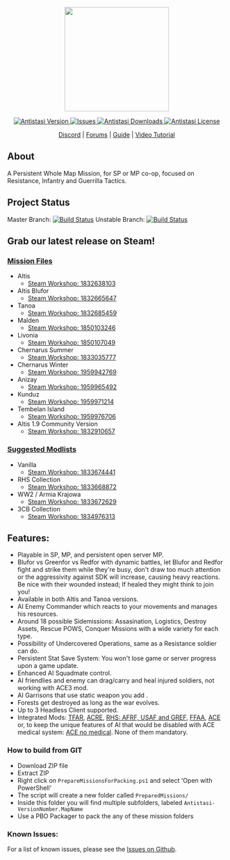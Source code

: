 <div>
<p align="center">
    <img src="https://avatars0.githubusercontent.com/u/53788409?s=200&v=4" width="240">
</p>

<p align="center">
    <a href="https://github.com/official-antistasi-community/A3-Antistasi/releases/latest">
        <img src="https://img.shields.io/badge/Latest_Version-2.2.1-blue.svg?style=flat-square" alt="Antistasi Version">
    </a>
    <a href="https://github.com/official-antistasi-community/A3-Antistasi/Issues">
        <img src="https://img.shields.io/github/issues/official-antistasi-community/A3-Antistasi?style=flat-square" alt="Issues">
    </a>
    <a href="https://github.com/official-antistasi-community/A3-Antistasi/releases">
        <img src="https://img.shields.io/github/downloads/official-antistasi-community/A3-Antistasi/total.svg?style=flat-square&label=Downloads" alt="Antistasi Downloads">
    </a>
    <a href="https://github.com/official-antistasi-community/A3-Antistasi/blob/unstable/LICENSE">
        <img src="https://img.shields.io/badge/License-MiT-blue.svg?style=flat-square" alt="Antistasi License">
    </a>
</p>


<p align="center">
    <a href="https://discord.gg/t7JD7eT">Discord</a> | <a href="http://a3antistasi.enjin.com/">Forums</a> | <a href="https://docs.google.com/document/d/1cCptf8Uo-mBHRhIqx1BPznECzgRqwJuj70AGjiI6KOI/">Guide</a> | <a href="https://www.youtube.com/watch?v=nebLG3Jhrbk">Video Tutorial</a>
</p>
</div>

## About
A Persistent Whole Map Mission, for SP or MP co-op, focused on Resistance, Infantry and Guerrilla Tactics.

## Project Status
Master Branch: [![Build Status](https://travis-ci.com/official-antistasi-community/A3-Antistasi.svg?branch=master)](https://travis-ci.com/official-antistasi-community/A3-Antistasi)
Unstable Branch: [![Build Status](https://travis-ci.com/official-antistasi-community/A3-Antistasi.svg?branch=unstable)](https://travis-ci.com/official-antistasi-community/A3-Antistasi)

## Grab our latest release on Steam!
### [Mission Files](https://steamcommunity.com/id/OfficialAntiStasiCommunity/myworkshopfiles/)
- Altis
    - [Steam Workshop: 1832638103](https://steamcommunity.com/sharedfiles/filedetails/?id=1832638103)
- Altis Blufor
    - [Steam Workshop: 1832665647](https://steamcommunity.com/sharedfiles/filedetails/?id=1832665647)
- Tanoa
    - [Steam Workshop: 1832685459](https://steamcommunity.com/sharedfiles/filedetails/?id=1832685459)
- Malden
    - [Steam Workshop: 1850103246](https://steamcommunity.com/sharedfiles/filedetails/?id=1850103246)
- Livonia
    - [Steam Workshop: 1850107049](https://steamcommunity.com/sharedfiles/filedetails/?id=1850107049)
- Chernarus Summer
    - [Steam Workshop: 1833035777](https://steamcommunity.com/sharedfiles/filedetails/?id=1833035777)
- Chernarus Winter
    - [Steam Workshop: 1959942769](https://steamcommunity.com/sharedfiles/filedetails/?id=1959942769)
- Anizay
    - [Steam Workshop: 1959965492](https://steamcommunity.com/sharedfiles/filedetails/?id=1959965492)
- Kunduz
    - [Steam Workshop: 1959971214](https://steamcommunity.com/sharedfiles/filedetails/?id=1959971214)
- Tembelan Island
    - [Steam Workshop: 1959976706](https://steamcommunity.com/sharedfiles/filedetails/?id=1959976706)
- Altis 1.9 Community Version
    - [Steam Workshop: 1832910657](https://steamcommunity.com/sharedfiles/filedetails/?id=1832910657)

### [Suggested Modlists](https://steamcommunity.com/id/OfficialAntiStasiCommunity/myworkshopfiles/?section=collections)
- Vanilla
    - [Steam Workshop: 1833674441](https://steamcommunity.com/sharedfiles/filedetails/?id=1833674441)
- RHS Collection
    - [Steam Workshop: 1833668872](https://steamcommunity.com/sharedfiles/filedetails/?id=1833668872)
- WW2 / Armia Krajowa
    - [Steam Workshop: 1833672629](https://steamcommunity.com/sharedfiles/filedetails/?id=1833672629)
- 3CB Collection
    - [Steam Workshop: 1834976313](https://steamcommunity.com/sharedfiles/filedetails/?id=1834976313)

## Features:

- Playable in SP, MP, and persistent open server MP.
- Blufor vs Greenfor vs Redfor with dynamic battles, let Blufor and Redfor fight and strike them while they're busy, don't draw too much attention or the aggressivity against SDK will increase, causing heavy reactions. Be nice with their wounded instead; If healed they might think to join you!
- Available in both Altis and Tanoa versions.
- AI Enemy Commander which reacts to your movements and manages his resources.
- Around 18 possible Sidemissions: Assasination, Logistics, Destroy Assets, Rescue POWS, Conquer Missions with a wide variety for each type.
- Possibility of Undercovered Operations, same as a Resistance soldier can do.
- Persistent Stat Save System: You won't lose game or server progress upon a game update.
- Enhanced AI Squadmate control.
- AI friendlies and enemy can drag/carry and heal injured soldiers, not working with ACE3 mod.
- AI Garrisons that use static weapon you add .
- Forests get destroyed as long as the war evolves.
- Up to 3 Headless Client supported.
- Integrated Mods: [TFAR](https://steamcommunity.com/sharedfiles/filedetails/?id=620019431), [ACRE](https://steamcommunity.com/sharedfiles/filedetails/?id=751965892&searchtext=acre), [RHS: AFRF, USAF and GREF](https://steamcommunity.com/workshop/filedetails/?id=843770737), [FFAA](https://steamcommunity.com/sharedfiles/filedetails/?id=820994401&searchtext=FFAA), [ACE](https://steamcommunity.com/sharedfiles/filedetails/?id=463939057) or, to keep the unique features of AI that would be disabled with ACE medical system: [ACE no medical](https://steamcommunity.com/sharedfiles/filedetails/?id=1316471790). None of them mandatory.

### How to build from GIT
- Download ZIP file
- Extract ZIP
- Right click on `PrepareMissionsForPacking.ps1` and select 'Open with PowerShell'
- The script will create a new folder called `PreparedMissions/`
- Inside this folder you will find multiple subfolders, labeled `Antistasi-VersionNumber.MapName`
- Use a PBO Packager to pack the any of these mission folders

### Known Issues:
For a list of known issues, please see the [Issues on Github](https://github.com/official-antistasi-community/A3-Antistasi-1.4/issues).
